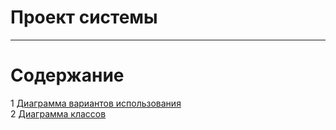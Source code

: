 # Проект системы
---

# Содержание
1 [Диаграмма вариантов использования](UseCase/README.md)  
2 [Диаграмма классов](ClassDiagram/README.md)

